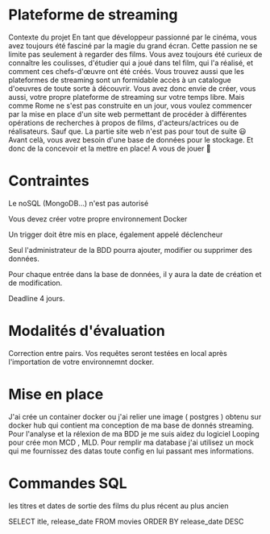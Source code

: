 # Plateforme de streaming

Contexte du projet
En tant que développeur passionné par le cinéma, vous avez toujours été fasciné par la magie du grand écran. Cette passion ne se limite pas seulement à regarder des films. Vous avez toujours été curieux de connaître les coulisses, d'étudier qui a joué dans tel film, qui l'a réalisé, et comment ces chefs-d'œuvre ont été créés. Vous trouvez aussi que les plateformes de streaming sont un formidable accès à un catalogue d'oeuvres de toute sorte à découvrir. Vous avez donc envie de créer, vous aussi, votre propre plateforme de streaming sur votre temps libre. Mais comme Rome ne s'est pas construite en un jour, vous voulez commencer par la mise en place d'un site web permettant de procéder à différentes opérations de recherches à propos de films, d'acteurs/actrices ou de réalisateurs. Sauf que. La partie site web n'est pas pour tout de suite 😃 Avant celà, vous avez besoin d'une base de données pour le stockage. Et donc de la concevoir et la mettre en place! A vous de jouer 🙂​

# Contraintes
Le noSQL (MongoDB...) n'est pas autorisé

Vous devez créer votre propre environnement Docker

Un trigger doit être mis en place, également appelé déclencheur

Seul l'administrateur de la BDD pourra ajouter, modifier ou supprimer des données.

Pour chaque entrée dans la base de données, il y aura la date de création et de modification.

Deadline
4 jours.

# Modalités d'évaluation
Correction entre pairs.
Vos requêtes seront testées en local après l'importation de votre environnemnt docker.

# Mise en place 

J'ai crée un container docker ou j'ai relier une image ( postgres ) obtenu sur docker hub  qui contient ma conception de ma base de donnés streaming. Pour l'analyse et la rélexion de ma BDD je me suis aidez du logiciel Looping pour crée mon MCD , MLD. Pour remplir ma database j'ai utilisez un mock qui me fournissez des datas toute config en lui passant mes informations.

# Commandes SQL

les titres et dates de sortie des films du plus récent au plus ancien

SELECT itle, release_date
FROM movies
ORDER BY release_date DESC
